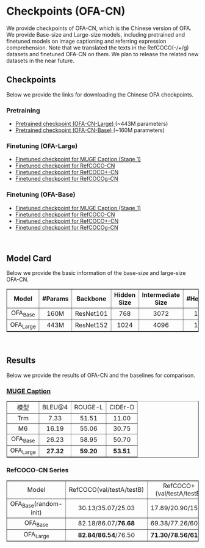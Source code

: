 # Checkpoints (OFA-CN)

We provide checkpoints of OFA-CN, which is the Chinese version of OFA. We provide Base-size and Large-size models, including pretrained and finetuned models on image captioning and referring expression comprehension. Note that we translated the texts in the RefCOCO(-/+/g) datasets and finetuned OFA-CN on them. We plan to release the related new datasets in the near future. 
<br>

## Checkpoints
Below we provide the links for downloading the Chinese OFA checkpoints.

### Pretraining
* <a href="https://ofa-beijing.oss-cn-beijing.aliyuncs.com/checkpoints/ofa_cn_large.pt"> Pretrained checkpoint (OFA-CN-Large) </a> (~443M parameters)
* <a href="https://ofa-beijing.oss-cn-beijing.aliyuncs.com/checkpoints/ofa_cn_base.pt "> Pretrained checkpoint (OFA-CN-Base) </a> (~160M parameters)

### Finetuning (OFA-Large)
* <a href="https://ofa-beijing.oss-cn-beijing.aliyuncs.com/checkpoints/caption_cn_large.pt"> Finetuned checkpoint for MUGE Caption (Stage 1) </a>
* <a href="https://ofa-beijing.oss-cn-beijing.aliyuncs.com/checkpoints/refcoco_cn_large.pt"> Finetuned checkpoint for RefCOCO-CN </a>
* <a href="https://ofa-beijing.oss-cn-beijing.aliyuncs.com/checkpoints/refcocoplus_cn_large.pt"> Finetuned checkpoint for RefCOCO+-CN </a>
* <a href="https://ofa-beijing.oss-cn-beijing.aliyuncs.com/checkpoints/refcocog_cn_large.pt"> Finetuned checkpoint for RefCOCOg-CN </a>

### Finetuning (OFA-Base)
* <a href="https://ofa-beijing.oss-cn-beijing.aliyuncs.com/checkpoints/caption_cn_base.pt"> Finetuned checkpoint for MUGE Caption (Stage 1) </a>
* <a href="https://ofa-beijing.oss-cn-beijing.aliyuncs.com/checkpoints/refcoco_cn_base.pt"> Finetuned checkpoint for RefCOCO-CN </a>
* <a href="https://ofa-beijing.oss-cn-beijing.aliyuncs.com/checkpoints/refcocoplus_cn_base.pt"> Finetuned checkpoint for RefCOCO+-CN </a>
* <a href="https://ofa-beijing.oss-cn-beijing.aliyuncs.com/checkpoints/refcocog_cn_base.pt"> Finetuned checkpoint for RefCOCOg-CN </a>
<br>

## Model Card
Below we provide the basic information of the base-size and large-size OFA-CN. 

<table border="1" width="100%">
    <tr align="center">
        <th>Model</th><th>#Params</th><th>Backbone</th><th>Hidden Size</th><th>Intermediate Size</th><th>#Heads</th><th>#Enc. Layers</th><th>#Dec. Layers</th>
    </tr>
    <tr align="center">
        <td>OFA<sub>Base</sub><td>160M</td><td>ResNet101</td><td>768</td></td><td>3072</td><td>12</td><td>6</td><td>6</td>
    </tr>
    <tr align="center">
        <td>OFA<sub>Large</sub></td><td>443M</td><td>ResNet152</td><td>1024</td></td><td>4096</td><td>16</td><td>12</td><td>12</td>
    </tr>
    </tr>
</table>
<br>

## Results
Below we provide the results of OFA-CN and the baselines for comparison. 

### [MUGE Caption]("https://tianchi.aliyun.com/muge")
<table border="1" width="100%">
    <tr align="center">
        <td>模型</td><td>BLEU@4</td><td>ROUGE-L</td><td>CIDEr-D</td>
    </tr>
    <tr align="center">
        <td>Trm </td><td>7.33</td><td>51.51</td><td>11.00</td>
    </tr>
    <tr align="center">
        <td>M6</td><td>16.19</td><td>55.06</td><td>30.75</td>
    </tr>
    <tr align="center">
        <td>OFA<sub>Base</sub></td><td>26.23</td><td>58.95</td><td>50.70</td>
    </tr>
    <tr align="center">
        <td>OFA<sub>Large</sub></td><td><b>27.32</b></td><td><b>59.20</b></td><td><b>53.51</b></td>
    </tr>
</table>

### RefCOCO-CN Series
<table border="1" width="100%">
    <tr align="center">
        <td>Model</td><td>RefCOCO(val/testA/testB)</td><td>RefCOCO+(val/testA/testB)</td><td>RefCOCOg(val/test-u)</td>
    </tr>
    <tr align="center">
        <td>OFA<sub>Base</sub>(random-init)</td><td>30.13/35.07/25.03</td><td>17.89/20.90/15.83</td><td>20.30/20.45</td>
    </tr>
    <tr align="center">
        <td>OFA<sub>Base</sub></td><td>82.18/86.07/<b>76.68</b></td><td>69.38/77.26/60.14</td><td><b>73.57/72.53</b></td>
    </tr>
    <tr align="center">
        <td>OFA<sub>Large</sub></td><td><b>82.84/86.54</b>/76.50</td><td><b>71.30/78.56/61.85</b></td><td>71.96/71.30</td>
    </tr>
</table>
<br>


